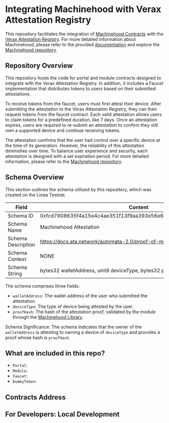 # Integrating Machinehood with Verax Attestation Registry
This repository facilitates the integration of [Machinehood Contracts](https://github.com/automata-network/machinehood-contracts) with the [Verax Attestation Registry](https://github.com/automata-network/machinehood-contracts). For more detailed information about Machinehood, please refer to the provided [documentation]((https://docs.ata.network/automata-2.0/proof-of-machinehood)) and explore the [Machinehood repository](https://github.com/automata-network/machinehood-contracts).

## Repository Overview
This repository hosts the code for portal and module contracts designed to integrate with the Verax Attestation Registry. In addition, it includes a Faucet implementation that distributes tokens to users based on their submitted attestations.

To receive tokens from the faucet, users must first attest their device. After submitting the attestation to the Verax Attestation Registry, they can then request tokens from the faucet contract. Each valid attestation allows users to claim tokens for a predefined duration, like 7 days. Once an attestation expires, users are required to re-submit an attestation to confirm they still own a supported device and continue receiving tokens.

The attestation confirms that the user had control over a specific device at the time of its generation. However, the reliability of this attestation diminishes over time. To balance user experience and security, each attestation is designed with a set expiration period. For more detailed information, please refer to the [Machinehood repository](https://github.com/automata-network/machinehood-contracts#does-the-attestation-prove-that-users-owns-the-device).

## Schema Overview
This section outlines the schema utilized by this repository, which was created on the Linea Testnet.

| Field | Content |
| ---- | ---- |
| Schema ID | 0xfcd7908635f4a15e4c4ae351f13f9aa393e56e67aca82e5ffd3cf5c463464ee7 |
| Schema Name | Machinehood Attestation |
| Schema Description | https://docs.ata.network/automata-2.0/proof-of-machinehood |
| Schema Context | NONE |
| Schema String | bytes32 walletAddress, uint8 deviceType, bytes32 proofHash |

The schema comprises three fields:
- `walletAddress`: The wallet address of the user who submitted the attestation.
- `deviceType`: The type of device being attested by the user.
- `proofHash`: The hash of the attestation proof, validated by the module through the [Machinehood Library](https://github.com/automata-network/machinehood-contracts).

Schema Significance: The schema indicates that the owner of the `walletAddress` is attesting to owning a device of `deviceType` and provides a proof whose hash is `proofHash`.

## What are included in this repo?
- `Portal`: 
- `Module`:
- `Faucet`:
- `DummyToken`: 

## Contracts Address

## For Developers: Local Development